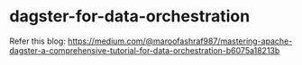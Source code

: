 # dagster-for-data-orchestration

Refer this blog: https://medium.com/@maroofashraf987/mastering-apache-dagster-a-comprehensive-tutorial-for-data-orchestration-b6075a18213b
